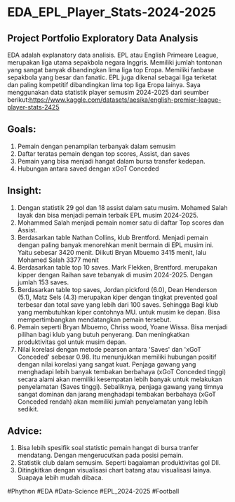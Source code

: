 # EDA_EPL_Player_Stats-2024-2025

## Project Portfolio Exploratory Data Analysis

EDA adalah explanatory data analisis. EPL atau English Primeare League, merupakan liga utama sepakbola negara Inggris. Memiliki jumlah tontonan yang sangat banyak dibandingkan lima liga top Eropa. Memiliki fanbase sepakbola yang besar dan fanatic. EPL juga dikenal sebagai liga terketat dan paling kompetitif dibandingkan lima top liga Eropa lainya. Saya menggunakan data statistik player semusim 2024-2025 dari seumber berikut:https://www.kaggle.com/datasets/aesika/english-premier-league-player-stats-2425

## Goals:

1. Pemain dengan penampilan terbanyak dalam semusim
2. Daftar teratas pemain dengan top scores, Assist, dan saves
3. Pemain yang bisa menjadi hangat dalam bursa transfer kedepan.
4. Hubungan antara saved dengan xGoT Conceded

## Insight:

1. Dengan statistik 29 gol dan 18 assist dalam satu musim. Mohamed Salah layak dan bisa menjadi pemain terbaik EPL musim 2024-2025.
2. Mohammed Salah menjadi pemain nomer satu di daftar Top scores dan Assist.
3. Berdasarkan table Nathan Collins, klub Brentford. Menjadi pemain dengan paling banyak menorehkan menit bermain di EPL musim ini. Yaitu sebesar 3420 menit. Diikuti Bryan Mbuemo 3415 menit, lalu Mohamed Salah 3377 menit
4. Berdasarkan table top 10 saves. Mark Flekken, Brentford. merupakan kipper dengan Raihan save tebanyak di musim 2024-2025. Dengan jumlah 153 saves.
5. Berdasarkan table top saves, Jordan pickford (6.0), Dean Henderson (5.1), Matz Sels (4.3) merupakan kiper dengan tingkat prevented goal terbesar dan total save yang lebih dari 100 saves. Sehingga Bagi klub yang membutuhkan kiper contohnya MU. untuk musim ke depan. Bisa mempertimbangkan mendatangkan pemain tersebut.
6. Pemain seperti Bryan Mbuemo, Chriss wood, Yoane Wissa. Bisa menjadi pilihan bagi klub yang butuh penyerang. Dan meningkatkan produktivitas gol untuk musim depan. 
7. Nilai korelasi dengan metode pearson antara 'Saves' dan 'xGoT Conceded' sebesar 0.98. Itu menunjukkan memiliki hubungan positif dengan nilai korelasi yang sangat kuat. Penjaga gawang yang menghadapi lebih banyak tembakan berbahaya (xGoT Conceded tinggi) secara alami akan memiliki kesempatan lebih banyak untuk melakukan penyelamatan (Saves tinggi). Sebaliknya, penjaga gawang yang timnya sangat dominan dan jarang menghadapi tembakan berbahaya (xGoT Conceded rendah) akan memiliki jumlah penyelamatan yang lebih sedikit.

## Advice:

1.	Bisa lebih spesifik soal statistic pemain hangat di bursa tranfer mendatang. Dengan mengerucutkan pada posisi pemain.
2.	Statistik club dalam semusim. Seperti bagaiaman produktivitas gol Dll.
3.	Ditingkitkan dengan visualisasi chart batang atau visualisasi lainya. Suapaya lebih mudah dibaca.

#Phython #EDA #Data-Science #EPL_2024-2025 #Football

